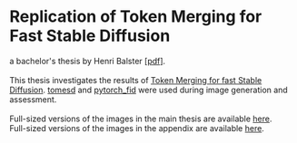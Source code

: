 # Replication of Token Merging for Fast Stable Diffusion
a bachelor's thesis by Henri Balster [[pdf]](https://github.com/HNR1/ba-code/blob/main/BA_Balster_v3.pdf).\
\
This thesis investigates the results of [Token Merging for fast Stable Diffusion](https://arxiv.org/abs/2303.17604). [tomesd](https://github.com/dbolya/tomesd) and [pytorch_fid](https://github.com/HNR1/pytorch_fid) were used during image generation and assessment.\
\
Full-sized versions of the images in the main thesis are available [here](https://github.com/HNR1/ba-code/tree/main/images/static/sample_imgs).\
Full-sized versions of the images in the appendix are available [here](https://github.com/HNR1/ba-code/tree/main/images/chapter/appendix/sample_imgs).
